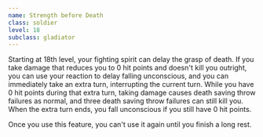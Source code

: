 ```yaml
---
name: Strength before Death
class: soldier
level: 18
subclass: gladiator
---
```

Starting at 18th level, your fighting spirit can delay the grasp of death. If you take damage that reduces you
to 0 hit points and doesn't kill you outright, you can use your reaction to delay falling unconscious, and you can
immediately take an extra turn, interrupting the current turn. While you have 0 hit points during that extra turn, taking
damage causes death saving throw failures as normal, and three death saving throw failures can still kill you. When the
extra turn ends, you fall unconscious if you still have 0 hit points.

Once you use this feature, you can't use it again until you finish a long rest.
